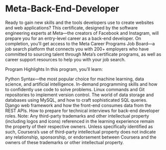 # Meta-Back-End-Developer

Ready to gain new skills and the tools developers use to create websites and web applications? This certificate, designed by the software engineering experts at Meta—the creators of Facebook and Instagram, will prepare you for an entry-level career as a back-end developer. On completion, you’ll get access to the Meta Career Programs Job Board—a job search platform that connects you with 200+ employers who have committed to sourcing talent through Meta’s certificate programs, as well as career support resources to help you with your job search.

Program Highlights
In this program, you’ll learn:

Python Syntax—the most popular choice for machine learning, data science, and artificial intelligence.
In-demand programming skills and how to confidently use code to solve problems.
Linux commands and Git repositories to implement version control.
The world of data storage and databases using MySQL, and how to craft sophisticated SQL queries.
Django web framework and how the front-end consumes data from the REST APIs.
How to prepare for technical interviews for back-end developer roles.
Note: Any third-party trademarks and other intellectual property (including logos and icons) referenced in the learning experience remain the property of their respective owners. Unless specifically identified as such, Coursera’s use of third-party intellectual property does not indicate any relationship, sponsorship, or endorsement between Coursera and the owners of these trademarks or other intellectual property.
